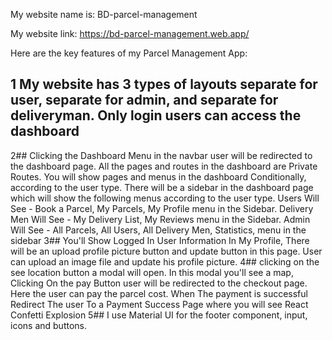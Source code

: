 My website name is: BD-parcel-management

My website link: https://bd-parcel-management.web.app/

Here are the key features of my Parcel Management App:
## 1 My website has 3 types of layouts separate for user, separate for admin, and separate for deliveryman. Only login users can access the dashboard
2## Clicking the Dashboard Menu in the navbar user will be
redirected to the dashboard page. All the pages and routes in the
dashboard are Private Routes. You will show pages and menus in the
dashboard Conditionally, according to the user type.
There will be a sidebar in the dashboard page which will show the
following menus according to the user type.
Users Will See - Book a Parcel, My Parcels, My Profile menu in the
Sidebar.
  Delivery Men Will See - My Delivery List, My Reviews menu in the
Sidebar.
  Admin Will See - All Parcels, All Users, All Delivery Men, Statistics,
menu in the sidebar
3## You'll Show Logged In User Information In My Profile, There will be an upload profile picture button and update button in this page. User can upload an image file and update his profile picture.
4## clicking on the see location button a modal will open. In
this modal you'll see a map, Clicking On the pay Button user will be redirected to the checkout page. Here the user can pay the parcel cost. When The payment is successful Redirect The user To a Payment Success Page
where you will see React Confetti Explosion
5## I use Material UI for the footer component, input, icons and buttons.
